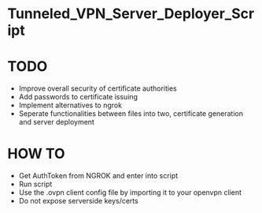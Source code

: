 # Tunneled_VPN_Server_Deployer_Script
# TODO
- Improve overall security of certificate authorities
- Add passwords to certificate issuing
- Implement alternatives to ngrok
- Seperate functionalities between files into two, certificate generation and server deployment

# HOW TO
- Get AuthToken from NGROK and enter into script
- Run script
- Use the .ovpn client config file by importing it to your openvpn client
- Do not expose serverside keys/certs 
